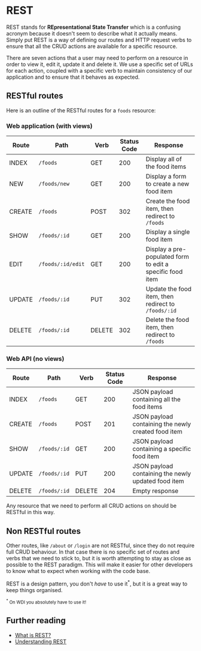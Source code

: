 # REST

REST stands for **REpresentational State Transfer** which is a confusing acronym because it doesn't seem to describe what it actually means. Simply put REST is a way of defining our routes and HTTP request verbs to ensure that all the CRUD actions are available for a specific resource.

There are seven actions that a user may need to perform on a resource in order to view it, edit it, update it and delete it. We use a specific set of URLs for each action, coupled with a specific verb to maintain consistency of our application and to ensure that it behaves as expected.

## RESTful routes

Here is an outline of the RESTful routes for a `foods` resource:

### Web application (with views)

| **Route** | **Path** | **Verb** | **Status Code** | **Response** |
|-----------|----------|----------|-----------------|--------------|
| INDEX  | `/foods` | GET | 200 | Display all of the food items |
| NEW | `/foods/new` | GET | 200 | Display a form to create a new food item |
| CREATE | `/foods` | POST | 302 | Create the food item, then redirect to `/foods` |
| SHOW | `/foods/:id` | GET | 200 | Display a single food item |
| EDIT | `/foods/:id/edit` | GET | 200 | Display a pre-populated form to edit a specific food item |
| UPDATE | `/foods/:id` | PUT | 302 | Update the food item, then redirect to `/foods/:id` |
| DELETE | `/foods/:id` | DELETE | 302 | Delete the food item, then redirect to `/foods` |

### Web API (no views)

| **Route** | **Path** | **Verb** | **Status Code** | **Response** |
|-----------|---------|-----------|-----------------|--------------|
| INDEX  | `/foods` | GET | 200 | JSON payload containing all the food items |
| CREATE | `/foods` | POST | 201 | JSON payload containing the newly created food item |
| SHOW | `/foods/:id` | GET | 200 | JSON payload containing a specific food item |
| UPDATE | `/foods/:id` | PUT | 200 | JSON payload containing the newly updated food item |
| DELETE | `/foods/:id` | DELETE | 204 | Empty response |

Any resource that we need to perform all CRUD actions on should be RESTful in this way.

## Non RESTful routes

Other routes, like `/about` or `/login` are not RESTful, since they do not require full CRUD behaviour. In that case there is no specific set of routes and verbs that we need to stick to, but it is worth attempting to stay as close as possible to the REST paradigm. This will make it easier for other developers to know what to expect when working with the code base.

REST is a design pattern, you don't _have_ to use it<sup>\*</sup>, but it is a great way to keep things organised.


<small><sup>\*</sup> On WDI you absolutely have to use it!</small>

## Further reading

- [What is REST?](https://www.codecademy.com/articles/what-is-rest)
- [Understanding REST](https://medium.com/@sagar.mane006/understanding-rest-representational-state-transfer-85256b9424aa)
